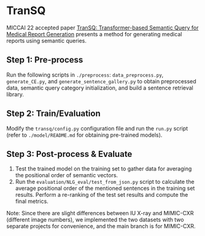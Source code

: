 # TranSQ

MICCAI 22 accepted paper [TranSQ: Transformer-based Semantic Query for Medical Report Generation](https://link.springer.com/chapter/10.1007/978-3-031-16452-1_58) presents a method for generating medical reports using semantic queries.

## Step 1: Pre-process

Run the following scripts in `./preprocess`: `data_preprocess.py`, `generate_CE.py`, and `generate_sentence_gallery.py` to obtain preprocessed data, semantic query category initialization, and build a sentence retrieval library.

## Step 2: Train/Evaluation

Modify the `transq/config.py` configuration file and run the `run.py` script (refer to `./model/README.md` for obtaining pre-trained models).

## Step 3: Post-process & Evaluate

1. Test the trained model on the training set to gather data for averaging the positional order of semantic vectors.
2. Run the `evaluation/NLG_eval/test_from_json.py` script to calculate the average positional order of the mentioned sentences in the training set results. Perform a re-ranking of the test set results and compute the final metrics.

Note: Since there are slight differences between IU X-ray and MIMIC-CXR (different image numbers), we implemented the two datasets with two separate projects for convenience, and the main branch is for MIMIC-CXR.
